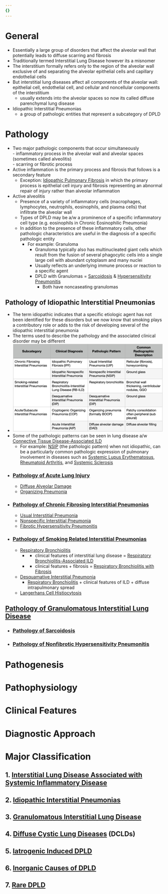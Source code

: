 ```yaml
---
{}
---
```

   
# General   
   
- Essentially a large group of disorders that affect the alveolar wall that potentially leads to diffuse scarring and fibrosis   
- Traditionally termed Interstitial Lung Disease however its a misnomer   
- The interstitium formally refers only to the region of the alveolar wall exclusive of and separating the alveolar epithelial cells and capillary endothelial cells   
- But interstitial lung diseases affect all components of the alveolar wall: epithelial cell, endothelial cell, and cellular and noncellular components of the interstitium   
	- usually extends into the alveolar spaces so now its called diffuse parenchymal lung disease   
- Idiopathic Interstitial Pneumonias   
	- a group of pathologic entities that represent a subcategory of DPLD   
   
# Pathology   
   
- Two major pathologic components that occur simultaneously   
		- inflammatory process in the alveolar wall and alveolar spaces (sometimes called alveolitis)    
		- scarring or fibrotic process   
- Active inflammation is the primary process and fibrosis that follows is a secondary feature   
	- Exception: [Idiopathic Pulmonary Fibrosis](../../Pulmonary%20Medicine/02.%20Diseases%20of%20the%20Lung%20Parenchyma/Diffuse%20Parenchymal%20Lung%20Disease/Idiopathic%20Interstitial%20Pneumonias/Chronic%20Fibrosing%20Interstitial%20Pneumonias/Idiopathic%20Pulmonary%20Fibrosis.md) in which the primary process is epithelial cell injury and fibrosis representing an abnormal repair of injury rather than alveolar inflammation   
- Active alveolitis   
	- Presence of a variety of inflammatory cells (macrophages, lymphocytes, neutrophils, eosinophils, and plasma cells) that infiltrate the alveolar wall   
	- Types of DPLD may be a/w a prominence of a specific inflammatory cell type (e.g. eosinophils in Chronic Eosinophilic Pneumonia)   
	- In addition to the presence of these inflammatory cells, other pathologic characteristics are useful in the diagnosis of a specific pathologic entity   
		- For example: Granuloma   
			- Granuloma typically also has multinucleated giant cells which result from the fusion of several phagocytic cells into a single large cell with abundant cytoplasm and many nuclei   
			- Usually reflects an underlying immune process or reaction to a specific agent   
			- DPLD with Granulomas = [Sarcoidosis](../../Pulmonary%20Medicine/02.%20Diseases%20of%20the%20Lung%20Parenchyma/Diffuse%20Parenchymal%20Lung%20Disease/Granulomatous%20Interstitial%20Lung%20Disease/Sarcoidosis.md) & [Hypersensitivity Pneumonitis](../../Pulmonary%20Medicine/02.%20Diseases%20of%20the%20Lung%20Parenchyma/Diffuse%20Parenchymal%20Lung%20Disease/Granulomatous%20Interstitial%20Lung%20Disease/Hypersensitivity%20Pneumonitis.md)   
				- Both have noncaseating granulomas   
## Pathology of Idiopathic Interstitial Pneumonias   
   
- The term idiopathic indicates that a specific etiologic agent has not been identified for these disorders but we now know that smoking plays a contributory role or adds to the risk of developing several of the idiopathic interstitial pneumonia   
- The terms used to describe the pathology and the associated clinical disorder may be different   
- ![](../../Pulmonary%20Medicine/02.%20Diseases%20of%20the%20Lung%20Parenchyma/attachments/Pasted%20image%2020220310111255.png)   
- Some of the pathologic patterns can be seen in lung disease a/w [Connective Tissue Disease-Associated ILD](../../Pulmonary%20Medicine/02.%20Diseases%20of%20the%20Lung%20Parenchyma/Diffuse%20Parenchymal%20Lung%20Disease/Interstitial%20Lung%20Disease%20Associated%20with%20Systemic%20Inflammatory%20Disease/Connective%20Tissue%20Disease-Associated%20ILD.md)   
	- For example: [NSIP](/not_created.md) (the pathologic pattern) when not idiopathic, can be a particularly common pathologic expression of pulmonary involvement in diseases such as [Systemic Lupus Erythematosus](../../Pulmonary%20Medicine/02.%20Diseases%20of%20the%20Lung%20Parenchyma/Diffuse%20Parenchymal%20Lung%20Disease/Interstitial%20Lung%20Disease%20Associated%20with%20Systemic%20Inflammatory%20Disease/Connective%20Tissue%20Disease-Associated%20ILD/Systemic%20Lupus%20Erythematosus.md), [Rheumatoid Arthritis](../../Pulmonary%20Medicine/02.%20Diseases%20of%20the%20Lung%20Parenchyma/Diffuse%20Parenchymal%20Lung%20Disease/Interstitial%20Lung%20Disease%20Associated%20with%20Systemic%20Inflammatory%20Disease/Connective%20Tissue%20Disease-Associated%20ILD/Rheumatoid%20Arthritis.md), and [Systemic Sclerosis](../../Pulmonary%20Medicine/02.%20Diseases%20of%20the%20Lung%20Parenchyma/Diffuse%20Parenchymal%20Lung%20Disease/Interstitial%20Lung%20Disease%20Associated%20with%20Systemic%20Inflammatory%20Disease/Connective%20Tissue%20Disease-Associated%20ILD/Systemic%20Sclerosis.md)   
- ### [Pathology of Acute Lung Injury](../../Pulmonary%20Medicine/13.%20Pulmonary%20Pathology/Pathology%20of%20Parenchymal%20Diseases/Pathology%20of%20Acute%20Lung%20Injury.md)   
	- [Diffuse Alveolar Damage](../../Pulmonary%20Medicine/13.%20Pulmonary%20Pathology/Pathology%20of%20Parenchymal%20Diseases/Pathology%20of%20Acute%20Lung%20Injury/Diffuse%20Alveolar%20Damage.md)   
	- [Organizing Pneumonia](../../Pulmonary%20Medicine/13.%20Pulmonary%20Pathology/Pathology%20of%20Parenchymal%20Diseases/Pathology%20of%20Acute%20Lung%20Injury/Organizing%20Pneumonia.md)   
- ### [Pathology of Chronic Fibrosing Interstitial Pneumonias](../../Pulmonary%20Medicine/13.%20Pulmonary%20Pathology/Pathology%20of%20Parenchymal%20Diseases/Pathology%20of%20Chronic%20Fibrosing%20Interstitial%20Pneumonias.md)   
	- [Usual Interstitial Pneumonia](../../Pulmonary%20Medicine/13.%20Pulmonary%20Pathology/Pathology%20of%20Parenchymal%20Diseases/Pathology%20of%20Chronic%20Fibrosing%20Interstitial%20Pneumonias/Usual%20Interstitial%20Pneumonia.md)   
	- [Nonspecific Interstitial Pneumonia](../../Pulmonary%20Medicine/13.%20Pulmonary%20Pathology/Pathology%20of%20Parenchymal%20Diseases/Pathology%20of%20Chronic%20Fibrosing%20Interstitial%20Pneumonias/Nonspecific%20Interstitial%20Pneumonia.md)   
	- [Fibrotic Hypersensitivity Pneumonitis](../../Pulmonary%20Medicine/13.%20Pulmonary%20Pathology/Pathology%20of%20Parenchymal%20Diseases/Pathology%20of%20Chronic%20Fibrosing%20Interstitial%20Pneumonias/Fibrotic%20Hypersensitivity%20Pneumonitis.md)   
- ### [Pathology of Smoking Related Interstitial Pneumonias](../../Pulmonary%20Medicine/13.%20Pulmonary%20Pathology/Pathology%20of%20Parenchymal%20Diseases/Pathology%20of%20Smoking%20Related%20Interstitial%20Pneumonias.md)   
	- [Respiratory Bronchiolitis](../../Pulmonary%20Medicine/13.%20Pulmonary%20Pathology/Pathology%20of%20Parenchymal%20Diseases/Pathology%20of%20Smoking%20Related%20Interstitial%20Pneumonias/Respiratory%20Bronchiolitis.md)   
		- + clinical features of interstitial lung disease = [Respiratory Bronchiolitis-Associated ILD](../../Pulmonary%20Medicine/02.%20Diseases%20of%20the%20Lung%20Parenchyma/Diffuse%20Parenchymal%20Lung%20Disease/Idiopathic%20Interstitial%20Pneumonias/Smoking%20Related%20Interstitial%20Pneumonia/Respiratory%20Bronchiolitis-Associated%20ILD.md)   
		- - clinical features + fibrosis = [Respiratory Bronchiolitis with Fibrosis](/not_created.md)   
	- [Desquamative Interstitial Pneumonia](../../Pulmonary%20Medicine/02.%20Diseases%20of%20the%20Lung%20Parenchyma/Diffuse%20Parenchymal%20Lung%20Disease/Idiopathic%20Interstitial%20Pneumonias/Smoking%20Related%20Interstitial%20Pneumonia/Desquamative%20Interstitial%20Pneumonia.md)   
		- [Respiratory Bronchiolitis](../../Pulmonary%20Medicine/13.%20Pulmonary%20Pathology/Pathology%20of%20Parenchymal%20Diseases/Pathology%20of%20Smoking%20Related%20Interstitial%20Pneumonias/Respiratory%20Bronchiolitis.md) + clinical features of ILD + diffuse intrapulmonary spread   
	- [Langerhans Cell Histiocytosis](../../Pulmonary%20Medicine/13.%20Pulmonary%20Pathology/Pathology%20of%20Parenchymal%20Diseases/Pathology%20of%20Smoking%20Related%20Interstitial%20Pneumonias/Langerhans%20Cell%20Histiocytosis.md)   
## [Pathology of Granulomatous Interstitial Lung Disease](../../Pulmonary%20Medicine/13.%20Pulmonary%20Pathology/Pathology%20of%20Parenchymal%20Diseases/Pathology%20of%20Granulomatous%20Interstitial%20Lung%20Disease.md)   
   
- ### [Pathology of Sarcoidosis](../../Pulmonary%20Medicine/13.%20Pulmonary%20Pathology/Pathology%20of%20Parenchymal%20Diseases/Pathology%20of%20Granulomatous%20Interstitial%20Lung%20Disease/Pathology%20of%20Sarcoidosis.md)   
- ### [Pathology of Nonfibrotic Hypersensitivity Pneumonitis](../../Pulmonary%20Medicine/13.%20Pulmonary%20Pathology/Pathology%20of%20Parenchymal%20Diseases/Pathology%20of%20Granulomatous%20Interstitial%20Lung%20Disease/Pathology%20of%20Nonfibrotic%20Hypersensitivity%20Pneumonitis.md)   
   
# Pathogenesis   
# Pathophysiology   
# Clinical Features   
# Diagnostic Approach   
# Major Classification   
## 1. [Interstitial Lung Disease Associated with Systemic Inflammatory Disease](../../Pulmonary%20Medicine/02.%20Diseases%20of%20the%20Lung%20Parenchyma/Diffuse%20Parenchymal%20Lung%20Disease/Interstitial%20Lung%20Disease%20Associated%20with%20Systemic%20Inflammatory%20Disease.md)   
## 2. [Idiopathic Interstitial Pneumonias](../../Pulmonary%20Medicine/02.%20Diseases%20of%20the%20Lung%20Parenchyma/Diffuse%20Parenchymal%20Lung%20Disease/Idiopathic%20Interstitial%20Pneumonias.md)   
## 3. [Granulomatous Interstitial Lung Disease](../../Pulmonary%20Medicine/02.%20Diseases%20of%20the%20Lung%20Parenchyma/Diffuse%20Parenchymal%20Lung%20Disease/Granulomatous%20Interstitial%20Lung%20Disease.md)   
## 4. [Diffuse Cystic Lung Diseases](../../Pulmonary%20Medicine/02.%20Diseases%20of%20the%20Lung%20Parenchyma/Diffuse%20Parenchymal%20Lung%20Disease/Diffuse%20Cystic%20Lung%20Diseases.md) (DCLDs)   
## 5. [Iatrogenic Induced DPLD](../../Pulmonary%20Medicine/02.%20Diseases%20of%20the%20Lung%20Parenchyma/Diffuse%20Parenchymal%20Lung%20Disease/Iatrogenic%20Induced%20DPLD.md)   
## 6. [Inorganic Causes of DPLD](../../Pulmonary%20Medicine/02.%20Diseases%20of%20the%20Lung%20Parenchyma/Diffuse%20Parenchymal%20Lung%20Disease/Inorganic%20Causes%20of%20DPLD.md)   
## 7. [Rare DPLD](../../Pulmonary%20Medicine/02.%20Diseases%20of%20the%20Lung%20Parenchyma/Diffuse%20Parenchymal%20Lung%20Disease/Rare%20DPLD.md)